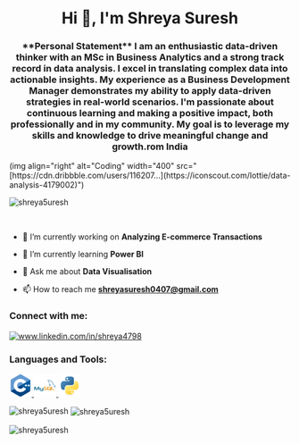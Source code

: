 <h1 align="center">Hi 👋, I'm Shreya Suresh</h1>
<h3 align="center">**Personal Statement** I am an enthusiastic data-driven thinker with an MSc in Business Analytics and a strong track record in data analysis. I excel in translating complex data into actionable insights. My experience as a Business Development Manager demonstrates my ability to apply data-driven strategies in real-world scenarios. I'm passionate about continuous learning and making a positive impact, both professionally and in my community. My goal is to leverage my skills and knowledge to drive meaningful change and growth.rom India</h3>
(img align="right" alt="Coding" width="400" src="[https://cdn.dribbble.com/users/116207...](https://iconscout.com/lottie/data-analysis-4179002)")


<p align="left"> <img src="https://komarev.com/ghpvc/?username=shreya5uresh&label=Profile%20views&color=0e75b6&style=flat" alt="shreya5uresh" /> </p>

<p align="left"> <a href="https://twitter.com/" target="blank"><img src="https://img.shields.io/twitter/follow/?logo=twitter&style=for-the-badge" alt="" /></a> </p>

- 🔭 I’m currently working on **Analyzing E-commerce Transactions**

- 🌱 I’m currently learning **Power BI**

- 💬 Ask me about **Data Visualisation**

- 📫 How to reach me **shreyasuresh0407@gmail.com**

<h3 align="left">Connect with me:</h3>
<p align="left">
<a href="https://linkedin.com/in/www.linkedin.com/in/shreya4798" target="blank"><img align="center" src="https://raw.githubusercontent.com/rahuldkjain/github-profile-readme-generator/master/src/images/icons/Social/linked-in-alt.svg" alt="www.linkedin.com/in/shreya4798" height="30" width="40" /></a>
</p>

<h3 align="left">Languages and Tools:</h3>
<p align="left"> <a href="https://www.w3schools.com/cpp/" target="_blank" rel="noreferrer"> <img src="https://raw.githubusercontent.com/devicons/devicon/master/icons/cplusplus/cplusplus-original.svg" alt="cplusplus" width="40" height="40"/> </a> <a href="https://www.mysql.com/" target="_blank" rel="noreferrer"> <img src="https://raw.githubusercontent.com/devicons/devicon/master/icons/mysql/mysql-original-wordmark.svg" alt="mysql" width="40" height="40"/> </a> <a href="https://www.python.org" target="_blank" rel="noreferrer"> <img src="https://raw.githubusercontent.com/devicons/devicon/master/icons/python/python-original.svg" alt="python" width="40" height="40"/> </a> </p>

<p><img align="left" src="https://github-readme-stats.vercel.app/api/top-langs?username=shreya5uresh&show_icons=true&locale=en&layout=compact" alt="shreya5uresh" /></p>

<p>&nbsp;<img align="center" src="https://github-readme-stats.vercel.app/api?username=shreya5uresh&show_icons=true&locale=en" alt="shreya5uresh" /></p>

<p><img align="center" src="https://github-readme-streak-stats.herokuapp.com/?user=shreya5uresh&" alt="shreya5uresh" /></p>
